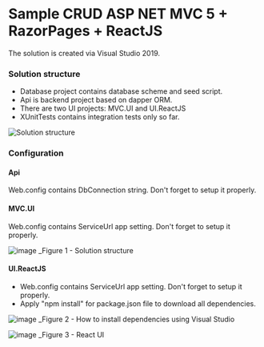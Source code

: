 # Sample CRUD ASP NET MVC 5 + RazorPages + ReactJS

The solution is created via Visual Studio 2019.

### Solution structure
* Database project contains database scheme and seed script.
* Api is backend project based on dapper ORM.
* There are two UI projects: MVC.UI and UI.ReactJS
* XUnitTests contains integration tests only so far.

![Solution structure](https://user-images.githubusercontent.com/4447809/112223312-29fbd700-8c43-11eb-91f0-341eb01ff298.png)


### Configuration
#### Api
Web.config contains DbConnection string. Don't forget to setup it properly.
#### MVC.UI
Web.config contains ServiceUrl app setting. Don't forget to setup it properly.

![image](https://user-images.githubusercontent.com/4447809/112223259-1a7c8e00-8c43-11eb-99a5-262152605dc1.png)
_Figure 1 - Solution structure

#### UI.ReactJS
* Web.config contains ServiceUrl app setting. Don't forget to setup it properly.
* Apply "npm install" for package.json file to download all dependencies.

![image](https://user-images.githubusercontent.com/4447809/112223690-b1494a80-8c43-11eb-90ea-c43525acfacf.png)
_Figure 2 - How to install dependencies using Visual Studio

![image](https://user-images.githubusercontent.com/4447809/112223159-fa4ccf00-8c42-11eb-8e84-6495654d1cff.png)
_Figure 3 - React UI
